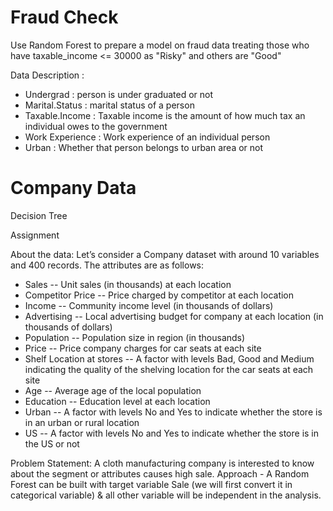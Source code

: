 # Fraud Check
Use Random Forest to prepare a model on fraud data 
treating those who have taxable_income <= 30000 as "Risky" and others are "Good"

Data Description :

+ Undergrad : person is under graduated or not
+ Marital.Status : marital status of a person
+ Taxable.Income : Taxable income is the amount of how much tax an individual owes to the government 
+ Work Experience : Work experience of an individual person
+ Urban : Whether that person belongs to urban area or not

# Company Data
Decision Tree
 
Assignment


About the data: 
Let’s consider a Company dataset with around 10 variables and 400 records. 
The attributes are as follows: 
+ Sales -- Unit sales (in thousands) at each location
+ Competitor Price -- Price charged by competitor at each location
+ Income -- Community income level (in thousands of dollars)
+ Advertising -- Local advertising budget for company at each location (in thousands of dollars)
+ Population -- Population size in region (in thousands)
+ Price -- Price company charges for car seats at each site
+ Shelf Location at stores -- A factor with levels Bad, Good and Medium indicating the quality of the shelving location for the car seats at each site
+ Age -- Average age of the local population
+ Education -- Education level at each location
+ Urban -- A factor with levels No and Yes to indicate whether the store is in an urban or rural location
+ US -- A factor with levels No and Yes to indicate whether the store is in the US or not

Problem Statement:
A cloth manufacturing company is interested to know about the segment or attributes causes high sale. 
Approach - A Random Forest can be built with target variable Sale (we will first convert it in categorical variable) & all other variable will be independent in the analysis.  
